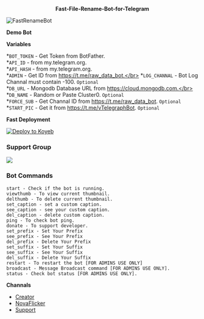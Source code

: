 **<p align="center">Fast-File-Rename-Bot-for-Telegram</p>**

![FastRenameBot](https://graph.org/file/d0d481c3fc0a838e03448.jpg)

**Demo Bot**


**Variables**

*`BOT_TOKEN` - Get Token from BotFather.</br>
*`API_ID` - from my.telegram.org.</br>
*`API_HASH` - from my.telegram.org.</br>
*`ADMIN` - Get ID from https://t.me/raw_data_bot.</br>
*`LOG_CHANNAL` - Bot Log Channal must contain -100. `Optional`</br>
*`DB_URL` - Mongodb Database URL from https://cloud.mongodb.com.</br>
*`DB_NAME` - Random or Paste Cluster0. `Optional`</br>
*`FORCE_SUB` - Get Channal ID from https://t.me/raw_data_bot. `Optional`</br>
*`START_PIC` - Get it from https://t.me/vTelegraphBot. `Optional`</br>

**Fast Deployment**

[![Deploy to Koyeb](https://www.koyeb.com/static/images/deploy/button.svg)](https://github.com/AbidAbdullah199/Fast-File-Rename-Bot-for-Telegram/tree/main&name=fast-rename-bot)


### Support Group
<a href="[https://t.me/+A_MppwLm9mg1Y2Rl]"><img src="https://img.shields.io/badge/Telegram-Join%20Telegram%20Group-blue.svg?logo=telegram"></a>


### Bot Commands

```
start - Check if the bot is running.
viewthumb - To view current thumbnail.
delthumb - To delete current thumbnail.
set_caption - set a custom caption.
see_caption - see your custom caption.
del_caption - delete custom caption.
ping - To check bot ping.
donate - To support developer.
set_prefix - Set Your Prefix
see_prefix - See Your Prefix
del_prefix - Delete Your Prefix
set_suffix - Set Your Suffix
see_suffix - See Your Suffix
del_suffix - Delete Your Suffix
restart - To restart the bot [FOR ADMINS USE ONLY]
broadcast - Message Broadcast command [FOR ADMINS USE ONLY].
status - Check bot status [FOR ADMINS USE ONLY].
```

**Channals**
- [Creator](https://t.me/abidabdullah199)
- [NovaFlicker](https://t.me/NovaFlicker)
- [Support](https://t.me/+A_MppwLm9mg1Y2Rl)




